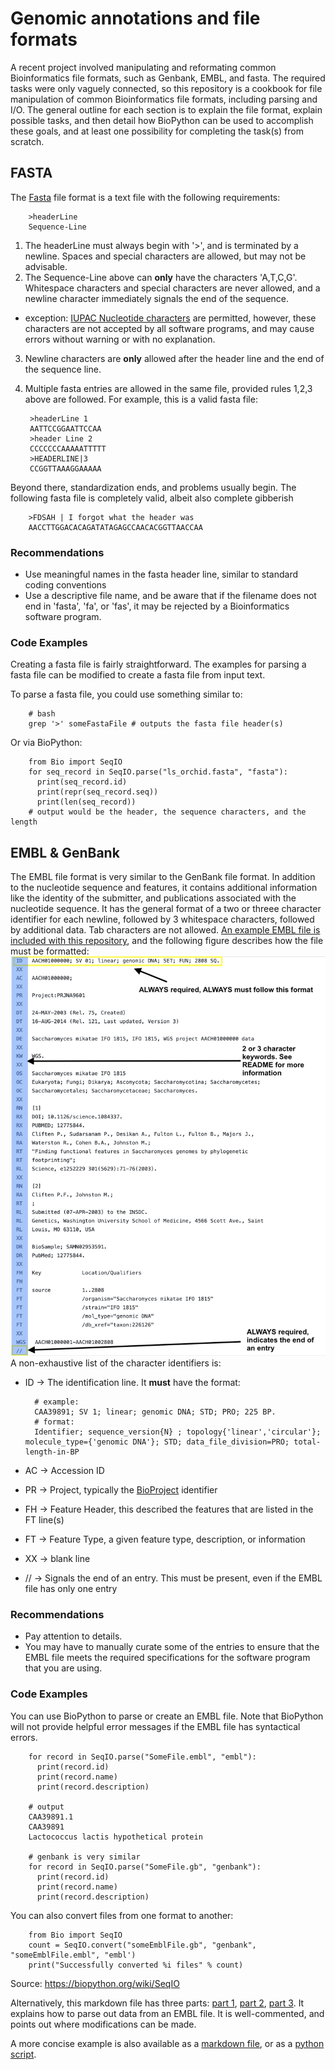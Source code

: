 # Genomic annotations and file formats
A recent project involved manipulating and reformating common Bioinformatics file formats, such as Genbank, EMBL, and fasta. The required tasks were only vaguely connected, so this repository is a cookbook for file manipulation of common Bioinformatics file formats, including parsing and I/O. The general outline for each section is to explain the file format, explain possible tasks, and then detail how BioPython can be used to accomplish these goals, and at least one possibility for completing the task(s) from scratch.

## FASTA
The [Fasta](https://zhanglab.ccmb.med.umich.edu/FASTA/) file format is a text file with the following requirements:

        >headerLine
        Sequence-Line
        
1) The headerLine must always begin with '>', and is terminated by a newline.  Spaces and special characters are allowed, but may not be advisable.
2) The Sequence-Line above can **only** have the characters 'A,T,C,G'. Whitespace characters and special characters are never allowed, and a newline character immediately signals the end of the sequence.
  * exception: [IUPAC Nucleotide characters](https://www.bioinformatics.org/sms/iupac.html) are permitted, however, these characters are not accepted by all software programs, and may cause errors without warning or with no explanation.
3) Newline characters are **only** allowed after the header line and the end of the sequence line.
4) Multiple fasta entries are allowed in the same file, provided rules 1,2,3 above are followed.  For example, this is a valid fasta file:

        >headerLine 1
        AATTCCGGAATTCCAA
        >header Line 2
        CCCCCCCAAAAATTTTT
        >HEADERLINE|3
        CCGGTTAAAGGAAAAA
        
Beyond there, standardization ends, and problems usually begin. The following fasta file is completely valid, albeit also complete gibberish

        >FDSAH | I forgot what the header was
        AACCTTGGACACAGATATAGAGCCAACACGGTTAACCAA

### Recommendations
* Use meaningful names in the fasta header line, similar to standard coding conventions
* Use a descriptive file name, and be aware that if the filename does not end in 'fasta', 'fa', or 'fas', it may be rejected by a Bioinformatics software program.

### Code Examples
Creating a fasta file is fairly straightforward. The examples for parsing a fasta file can be modified to create a fasta file from input text. 

To parse a fasta file, you could use something similar to:

        # bash
        grep '>' someFastaFile # outputs the fasta file header(s)

Or via BioPython:

        from Bio import SeqIO
        for seq_record in SeqIO.parse("ls_orchid.fasta", "fasta"):
          print(seq_record.id)
          print(repr(seq_record.seq))
          print(len(seq_record))
        # output would be the header, the sequence characters, and the length

## EMBL & GenBank
The EMBL file format is very similar to the GenBank file format. In addition to the nucleotide sequence and features, it contains additional information like the identity of the submitter, and publications associated with the nucleotide sequence. It has the general format of a two or threee character identifier for each newline, followed by 3 whitespace characters, followed by additional data. Tab characters are not allowed. [An example EMBL file is included with this repository](https://github.com/disulfidebond/Genomic_annotations/blob/master/media/exampleEMBL.txt), and the following figure describes how the file must be formatted:
![](https://github.com/disulfidebond/Genomic_annotations/blob/master/media/EMBL_image1.png)
A non-exhaustive list of the character identifiers is:

* ID -> The identification line. It **must** have the format:

        # example:
        CAA39891; SV 1; linear; genomic DNA; STD; PRO; 225 BP.
        # format:
        Identifier; sequence_version{N} ; topology{'linear','circular'}; molecule_type={'genomic DNA'}; STD; data_file_division=PRO; total-length-in-BP
        
* AC -> Accession ID
* PR -> Project, typically the [BioProject](https://www.ncbi.nlm.nih.gov/bioproject) identifier
* FH -> Feature Header, this described the features that are listed in the FT line(s)
* FT -> Feature Type, a given feature type, description, or information
* XX -> blank line
* // -> Signals the end of an entry. This must be present, even if the EMBL file has only one entry

### Recommendations
* Pay attention to details. 
* You may have to manually curate some of the entries to ensure that the EMBL file meets the required specifications for the software program that you are using.

### Code Examples
You can use BioPython to parse or create an EMBL file. Note that BioPython will not provide helpful error messages if the EMBL file has syntactical errors.

        for record in SeqIO.parse("SomeFile.embl", "embl"):
          print(record.id)
          print(record.name)
          print(record.description)
        
        # output
        CAA39891.1
        CAA39891
        Lactococcus lactis hypothetical protein
        
        # genbank is very similar
        for record in SeqIO.parse("SomeFile.gb", "genbank"):
          print(record.id)
          print(record.name)
          print(record.description)

You can also convert files from one format to another:

        from Bio import SeqIO
        count = SeqIO.convert("someEmblFile.gb", "genbank", "someEmblFile.embl", "embl')
        print("Successfully converted %i files" % count)

Source: https://biopython.org/wiki/SeqIO

Alternatively, this markdown file has three parts: [part 1](https://github.com/disulfidebond/Genomic_annotations/blob/master/media/parse_EMBL_file_pt1.md), [part 2](https://github.com/disulfidebond/Genomic_annotations/blob/master/media/parse_EMBL_file_pt2.md), [part 3](https://github.com/disulfidebond/Genomic_annotations/blob/master/media/parse_EMBL_file_pt3.md). It explains how to parse out data from an EMBL file. It is well-commented, and points out where modifications can be made.

A more concise example is also available as a [markdown file](https://github.com/disulfidebond/Genomic_annotations/blob/master/media/map_allele_seqs.md), or as a [python script](https://github.com/disulfidebond/Genomic_annotations/blob/master/media/map_allele_seqs.py).
